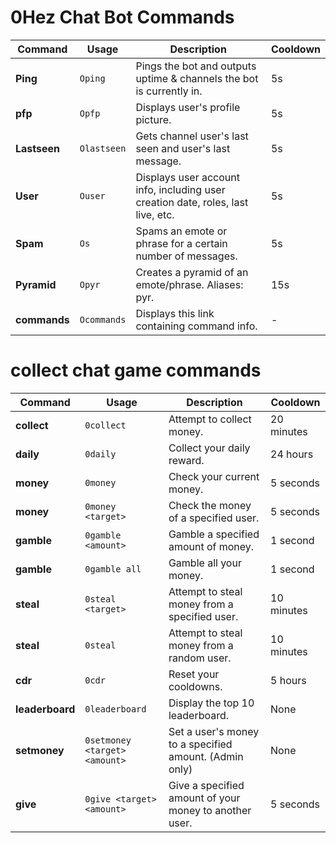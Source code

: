 
# 0Hez Chat Bot Commands

| Command   | Usage      | Description                                                                 | Cooldown |
|-----------|------------|-----------------------------------------------------------------------------|----------|
| **Ping**  | `Oping`    | Pings the bot and outputs uptime & channels the bot is currently in.         | 5s       |
| **pfp**   | `Opfp`     | Displays user's profile picture.                                             | 5s       |
| **Lastseen** | `Olastseen` | Gets channel user's last seen and user's last message.                     | 5s       |
| **User**  | `Ouser`    | Displays user account info, including user creation date, roles, last live, etc. | 5s   |
| **Spam**  | `Os`       | Spams an emote or phrase for a certain number of messages.                   | 5s       |
| **Pyramid** | `Opyr`   | Creates a pyramid of an emote/phrase. Aliases: pyr.                           | 15s      |
| **commands** | `Ocommands` | Displays this link containing command info.                              | -        |

#  collect chat game commands

| Command          | Usage                              | Description                                                                                  | Cooldown     |
|------------------|------------------------------------|----------------------------------------------------------------------------------------------|--------------|
| **collect**      | `0collect`                         | Attempt to collect money.                                                                    | 20 minutes   |
| **daily**        | `0daily`                           | Collect your daily reward.                                                                   | 24 hours     |
| **money**        | `0money`                           | Check your current money.                                                                    | 5 seconds    |
| **money**        | `0money <target>`                  | Check the money of a specified user.                                                         | 5 seconds    |
| **gamble**       | `0gamble <amount>`                 | Gamble a specified amount of money.                                                          | 1 second     |
| **gamble**       | `0gamble all`                      | Gamble all your money.                                                                       | 1 second     |
| **steal**        | `0steal <target>`                  | Attempt to steal money from a specified user.                                                | 10 minutes   |
| **steal**        | `0steal`                           | Attempt to steal money from a random user.                                                   | 10 minutes   |
| **cdr**          | `0cdr`                             | Reset your cooldowns.                                                                        | 5 hours      |
| **leaderboard**  | `0leaderboard`                     | Display the top 10 leaderboard.                                                              | None         |
| **setmoney**     | `0setmoney <target> <amount>`      | Set a user's money to a specified amount. (Admin only)                                       | None         |
| **give**         | `0give <target> <amount>`          | Give a specified amount of your money to another user.                                       | 5 seconds    |
